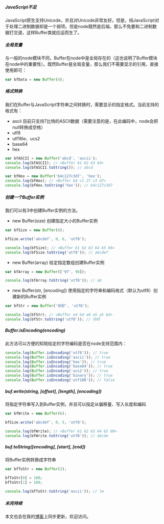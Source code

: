 ##### JavaScript不足
JavaScript原生支持Unicode，并且对Unicode非常友好。但是，纯JavaScript对于处理二进制数据却是一个弱项。但是node既然是后端，那么不免要和二进制数据打交道，这样Buffer类就应运而生了。

##### 全局变量
与一般的node模块不同，Buffer在node中是全局存在的（这也说明了Buffer模块在node中的重要性）。既然Buffer是全局变量，那么我们不需要显示的引用，直接使用即可：

```js
var bfData = new Buffer(4);
```

##### 格式转换
我们在Buffer与JavaScript字符串之间转换时，需要显示的指定格式。当前支持的格式有：

+ ascii 目前只支持7比特的ASCII数据（需要注意的是，在此编码中，node会把null转换成空格）
+ utf8
+ utf16le、ucs2
+ base64
+ hex

```js
var bfASCII = new Buffer('abcd', 'ascii');
console.log(bfASCII); // <Buffer 61 62 63 64>
console.log(bfASCII.toString()); // abcd

var bfHex = new Buffer('b4c127c3d7', 'hex');
console.log(bfHex); // <Buffer b4 c1 27 c3 d7>
console.log(bfHex.toString('hex')); // b4c127c3d7
```

##### 创建一个Buffer实例
我们可以有3中创建Buffer实例的方法。

+ new Buffer(size) 创建指定大小的Buffer实例

```js
var bfSize = new Buffer(6);

bfSize.write('abcdef', 0, 6, 'utf8');

console.log(bfSize); // <Buffer 61 62 63 64 65 66>
console.log(bfSize.toString('utf8')); // abcdef
```

+ new Buffer(array) 给定指定数组创建Buffer实例

```js
var bfArray = new Buffer(['97', 98]);

console.log(bfArray.toString('utf8')); // ab
```

+ new Buffer(str, [encoding]) 使用指定的字符串和编码格式（默认为utf8）创建新的Buffer实例

```js
var bfStr = new Buffer('你好', 'utf8');

console.log(bfStr); // <Buffer e4 bd a0 e5 a5 bd>
console.log(bfStr.toString('utf8')); // 你好
```

##### Buffer.isEncoding(encoding)
此方法可以方便的知晓给定的字符编码是否在node支持范围内：

```js
console.log(Buffer.isEncoding('utf8')); // true
console.log(Buffer.isEncoding('ascii')); // true
console.log(Buffer.isEncoding('hex')); // true
console.log(Buffer.isEncoding('base64')); // true
console.log(Buffer.isEncoding('ucs2')); // true
console.log(Buffer.isEncoding('binary')); // true
console.log(Buffer.isEncoding('utf108')); // false
```

##### buf.write(string, [offset], [length], [encoding])
将指定字符串写入到Buffer实例，并且可以指定从偏移量、写入长度和编码

```js
var bfWrite = new Buffer(6);

bfSize.write('abcdef', 0, 5, 'utf8');

console.log(bfWrite); // <Buffer 61 62 63 64 65 00>
console.log(bfWrite.toString('utf8')); // abcde
```

##### buf.toString([encoding], [start], [end])
将Buffer实例转换成字符串

```js
var bfToStr = new Buffer(2);

bfToStr[0] = 108;
bfToStr[1] = 109;

console.log(bfToStr.toString('ascii')); // lm
```

##### 未完待续
本文也会在我的[博客](https://www.sunweifeng.cn/node-buffer-chapter1)上同步更新，欢迎访问。
